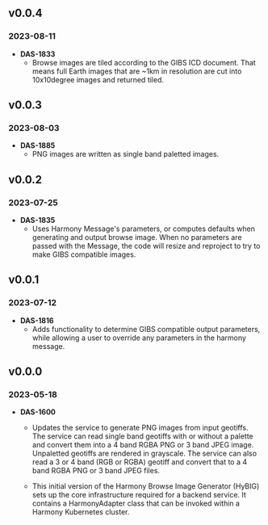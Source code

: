 ## v0.0.4

### 2023-08-11

- **DAS-1833**
  - Browse images are tiled according to the GIBS ICD document.  That means
    full Earth images that are ~1km in resolution are cut into 10x10degree
    images and returned tiled.

## v0.0.3

### 2023-08-03
- **DAS-1885**
    - PNG images are written as single band paletted images.

## v0.0.2

### 2023-07-25

- **DAS-1835**
    - Uses Harmony Message's parameters, or computes defaults when generating
      and output browse image. When no parameters are passed with the Message,
      the code will resize and reproject to try to make GIBS compatible images.

## v0.0.1

### 2023-07-12

- **DAS-1816**
    - Adds functionality to determine GIBS compatible output parameters, while
      allowing a user to override any parameters in the harmony message.


## v0.0.0

### 2023-05-18

- **DAS-1600**
    - Updates the service to generate PNG images from input geotiffs. The
      service can read single band geotiffs with or without a palette and
      convert them into a 4 band RGBA PNG or 3 band JPEG image. Unpaletted
      geotiffs are rendered in grayscale. The service can also read a 3 or 4
      band (RGB or RGBA) geotiff and convert that to a 4 band RGBA PNG or 3
      band JPEG files.

    - This initial version of the Harmony Browse Image Generator (HyBIG) sets
      up the core infrastructure required for a backend service. It contains a
      HarmonyAdapter class that can be invoked within a Harmony Kubernetes
      cluster.
